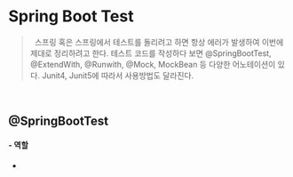 # Spring Boot Test
> &nbsp; 스프링 혹은 스프링에서 테스트를 돌리려고 하면 항상 에러가 발생하여 이번에 제대로 정리하려고 한다. 테스트 코드를 작성하다 보면 @SpringBootTest, @ExtendWith, @Runwith, @Mock, MockBean 등 다양한 어노테이션이 있다. Junit4, Junit5에 따라서 사용방법도 달라진다.

<br>

## @SpringBootTest
#### - 역할
-
